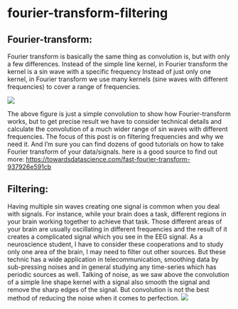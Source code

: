 # fourier-transform-filtering
## Fourier-transform:

Fourier transform is basically the same thing as convolution is, but with only a few differences.
Instead of the simple line kernel, in Fourier transform the kernel is a sin wave with a specific frequency
Instead of just only one kernel, in Fourier transform we use many kernels (sine waves with different frequencies) to cover a range of frequencies.

<img src="https://miro.medium.com/max/4732/1*4vLPVnMgHcGILkBDuXJBiQ.png">

The above figure is just a simple convolution to show how Fourier-transform works, but to get precise result we have to consider technical details and calculate the convolution of a much wider range of sin waves with different frequencies.
The focus of this post is on filtering frequencies and why we need it. And I’m sure you can find dozens of good tutorials on how to take Fourier transform of your data/signals. here is a good source to find out more:
https://towardsdatascience.com/fast-fourier-transform-937926e591cb

## Filtering:
Having multiple sin waves creating one signal is common when you deal with signals. For instance, while your brain does a task, different regions in your brain working together to achieve that task. Those different areas of your brain are usually oscillating in different frequencies and the result of it creates a complicated signal which you see in the EEG signal.
As a neuroscience student, I have to consider these cooperations and to study only one area of the brain, I may need to filter out other sources. But these technic has a wide application in telecommunication, smoothing data by sub-pressing noises and in general studying any time-series which has periodic sources as well. Talking of noise, as we saw above the convolution of a simple line shape kernel with a signal also smooth the signal and remove the sharp edges of the signal. But convolution is not the best method of reducing the noise when it comes to perfection.
<img src="https://miro.medium.com/max/4984/1*A5sQQLqezMgUEAxxzgv81g.png">
